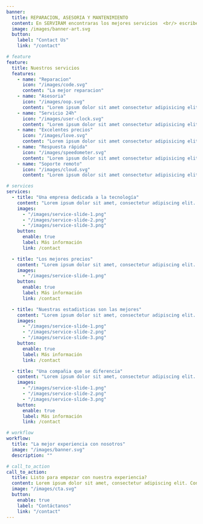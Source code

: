 ```yaml
---
banner:
  title: REPARACION, ASESORIA Y MANTENIMIENTO
  content: En SERVIRAM encontraras los mejores servicios  <br/> escribenos y estaremos gustosos de atenderte.
  image: /images/banner-art.svg
  button:
    label: "Contact Us"
    link: "/contact"

# feature
feature:
  title: Nuestros servicios
  features:
    - name: "Reparacion"
      icon: "/images/code.svg"
      content: "La mejor reparacion"
    - name: "Asesoria"
      icon: "/images/oop.svg"
      content: "Lorem ipsum dolor sit amet consectetur adipisicing elit quam nihil"
    - name: "Servicio 24h"
      icon: "/images/user-clock.svg"
      content: "Lorem ipsum dolor sit amet consectetur adipisicing elit quam nihil"
    - name: "Excelentes precios"
      icon: "/images/love.svg"
      content: "Lorem ipsum dolor sit amet consectetur adipisicing elit quam nihil"
    - name: "Respuesta rápida"
      icon: "/images/speedometer.svg"
      content: "Lorem ipsum dolor sit amet consectetur adipisicing elit quam nihil"
    - name: "Soporte remoto"
      icon: "/images/cloud.svg"
      content: "Lorem ipsum dolor sit amet consectetur adipisicing elit quam nihil"

# services
services:
  - title: "Una empresa dedicada a la tecnología"
    content: "Lorem ipsum dolor sit amet, consectetur adipiscing elit. Consequat tristique eget amet, tempus eu at consecttur. Leo facilisi nunc viverra tellus. Ac laoreet sit vel consquat. consectetur adipiscing elit. Consequat tristique eget amet, tempus eu at consecttur. Leo facilisi nunc viverra tellus. Ac laoreet sit vel consquat."
    images:
      - "/images/service-slide-1.png"
      - "/images/service-slide-2.png"
      - "/images/service-slide-3.png"
    button:
      enable: true
      label: Más información
      link: /contact

  - title: "Los mejores precios"
    content: "Lorem ipsum dolor sit amet, consectetur adipiscing elit. Consequat tristique eget amet, tempus eu at consecttur. Leo facilisi nunc viverra tellus. Ac laoreet sit vel consquat. consectetur adipiscing elit. Consequat tristique eget amet, tempus eu at consecttur. Leo facilisi nunc viverra tellus. Ac laoreet sit vel consquat."
    images:
      - "/images/service-slide-1.png"
    button:
      enable: true
      label: Más información
      link: /contact

  - title: "Nuestras estadisticas son las mejores"
    content: "Lorem ipsum dolor sit amet, consectetur adipiscing elit. Consequat tristique eget amet, tempus eu at consecttur. Leo facilisi nunc viverra tellus. Ac laoreet sit vel consquat. consectetur adipiscing elit. Consequat tristique eget amet, tempus eu at consecttur. Leo facilisi nunc viverra tellus. Ac laoreet sit vel consquat."
    images:
      - "/images/service-slide-1.png"
      - "/images/service-slide-2.png"
      - "/images/service-slide-3.png"
    button:
      enable: true
      label: Más información
      link: /contact

  - title: "Una compañia que se diferencia"
    content: "Lorem ipsum dolor sit amet, consectetur adipiscing elit. Consequat tristique eget amet, tempus eu at consecttur. Leo facilisi nunc viverra tellus. Ac laoreet sit vel consquat. consectetur adipiscing elit. Consequat tristique eget amet, tempus eu at consecttur. Leo facilisi nunc viverra tellus. Ac laoreet sit vel consquat."
    images:
      - "/images/service-slide-1.png"
      - "/images/service-slide-2.png"
      - "/images/service-slide-3.png"
    button:
      enable: true
      label: Más información
      link: /contact

# workflow
workflow:
  title: "La mejor experiencia con nosotros"
  image: "/images/banner.svg"
  description: ""

# call_to_action
call_to_action:
  title: Listo para empezar con nuestra experiencia?
  content: Lorem ipsum dolor sit amet, consectetur adipiscing elit. Consequat tristique eget amet, tempus eu at consecttur.
  image: "/images/cta.svg"
  button:
    enable: true
    label: "Contáctanos"
    link: "/contact"
---
```

